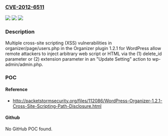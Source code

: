 ### [CVE-2012-6511](https://cve.mitre.org/cgi-bin/cvename.cgi?name=CVE-2012-6511)
![](https://img.shields.io/static/v1?label=Product&message=n%2Fa&color=blue)
![](https://img.shields.io/static/v1?label=Version&message=n%2Fa&color=blue)
![](https://img.shields.io/static/v1?label=Vulnerability&message=n%2Fa&color=brighgreen)

### Description

Multiple cross-site scripting (XSS) vulnerabilities in organizer/page/users.php in the Organizer plugin 1.2.1 for WordPress allow remote attackers to inject arbitrary web script or HTML via the (1) delete_id parameter or (2) extension parameter in an "Update Setting" action to wp-admin/admin.php.

### POC

#### Reference
- http://packetstormsecurity.org/files/112086/WordPress-Organizer-1.2.1-Cross-Site-Scripting-Path-Disclosure.html

#### Github
No GitHub POC found.

